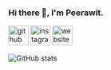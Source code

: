 ### Hi there 👋, I'm Peerawit.

[<img src='https://cdn.jsdelivr.net/npm/simple-icons@3.0.1/icons/github.svg' alt='github' height='40'>](https://github.com/peerawitp)  [<img src='https://cdn.jsdelivr.net/npm/simple-icons@3.0.1/icons/instagram.svg' alt='instagram' height='40'>](https://www.instagram.com/jaw.py/)  [<img src='https://cdn.jsdelivr.net/npm/simple-icons@3.0.1/icons/icloud.svg' alt='website' height='40'>](https://feelingzexe.net/)  

![GitHub stats](https://github-readme-stats.vercel.app/api?username=peerawitp&show_icons=true)  
